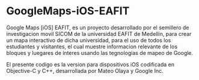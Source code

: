GoogleMaps-iOS-EAFIT
====================

Google Maps [iOS] EAFIT, es un proyecto desarrollado por el semillero de investigacion movil SICOM de la universidad EAFIT de Medellin, para crear un mapa interactivo de dicha universidad, para el uso de todos los estudiantes y visitantes, el cual muestre informacion relevante de los bloques y luegares de interes usando las tegnologias de mapeo de Google. 

El presente codigo es la version para dispositivos iOS codificada en Objective-C y C++, desarrollada por Mateo Olaya y Google Inc.
